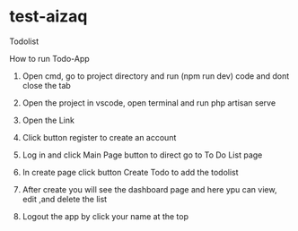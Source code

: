 # test-aizaq
 Todolist

How to run Todo-App

1. Open cmd, go to project directory and run (npm run dev) code and dont close the tab

2. Open the project in vscode, open terminal and run php artisan serve

3. Open the Link 

4. Click button register to create an account

5. Log in and click Main Page button to direct go to To Do List page

6. In create page click button Create Todo to add the todolist

7. After create you will see the dashboard page and here ypu can view, edit ,and delete the list

8. Logout the app by click your name at the top

